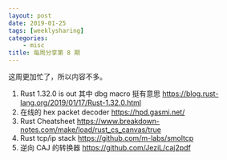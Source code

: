 ```yaml
---
layout: post
date: 2019-01-25
tags: [weeklysharing]
categories:
    - misc
title: 每周分享第 8 期
---
```


这周更加忙了，所以内容不多。

1. Rust 1.32.0 is out 其中 dbg macro 挺有意思 https://blog.rust-lang.org/2019/01/17/Rust-1.32.0.html
2. 在线的 hex packet decoder https://hpd.gasmi.net/
3. Rust Cheatsheet https://www.breakdown-notes.com/make/load/rust_cs_canvas/true
4. Rust tcp/ip stack https://github.com/m-labs/smoltcp
5. 逆向 CAJ 的转换器 https://github.com/JeziL/caj2pdf


